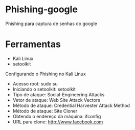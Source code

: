 # Phishing-google #

Phishing para captura de senhas do google

# Ferramentas #

* Kali Linux
* setoolkit

Configurando o Phishing no Kali Linux

* Acesso root: sudo su
* Iniciando o setoolkit: setoolkit
* Tipo de ataque: Social-Engineering Attacks
* Vetor de ataque: Web Site Attack Vectors
* Método de ataque: Credential Harvester Attack Method 
* Método de ataque: Site Cloner
* Obtendo o endereço da máquina: ifconfig
* URL para clone: http://www.facebook.com
